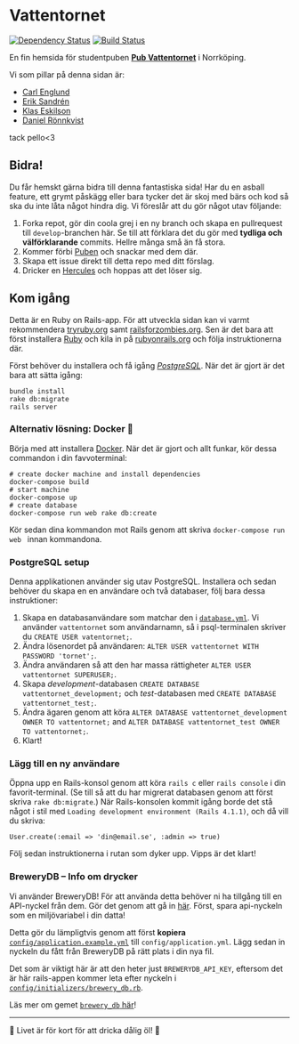 # Vattentornet

[![Dependency Status](https://gemnasium.com/klaseskilson/vattentornet.svg)](https://gemnasium.com/klaseskilson/vattentornet)
[![Build Status](https://travis-ci.org/klaseskilson/vattentornet.svg)](https://travis-ci.org/klaseskilson/vattentornet)

En fin hemsida för studentpuben **[Pub Vattentornet](http://www.vattentor.net)** i Norrköping.

Vi som pillar på denna sidan är:
* [Carl Englund](https://twitter.com/Englundi)
* [Erik Sandrén](https://twitter.com/tistatos_)
* [Klas Eskilson](https://twitter.com/Eskilicious)
* [Daniel Rönnkvist](https://twitter.com/trevligheten)

tack pello<3

## Bidra!

Du får hemskt gärna bidra till denna fantastiska sida! Har du en asball feature,
ett grymt påskägg eller bara tycker det är skoj med bärs och kod så ska du inte
låta något hindra dig. Vi föreslår att du gör något utav följande:

1. Forka repot, gör din coola grej i en ny branch och skapa en pullrequest till `develop`-branchen här. Se till att förklara det du gör med **tydliga och välförklarande** commits. Hellre många små än få stora.
2. Kommer förbi [Puben](http://www.vattentor.net/kontakt) och snackar med dem där.
3. Skapa ett issue direkt till detta repo med ditt förslag.
4. Dricker en [Hercules](http://www.vattentor.net/sortiment/dipa/herkules) och hoppas att det löser sig.

## Kom igång

Detta är en Ruby on Rails-app. För att utveckla sidan kan vi varmt rekommendera
[tryruby.org](http://tryruby.org/) samt [railsforzombies.org](http://railsforzombies.org/).
Sen är det bara att först installera [Ruby](https://www.ruby-lang.org/en/)
och kila in på [rubyonrails.org](http://rubyonrails.org/) och följa instruktionerna
där.

Först behöver du installera och få igång [*PostgreSQL*](#postgresql-setup). När det är gjort är det bara att sätta igång:

```
bundle install
rake db:migrate
rails server
```

### Alternativ lösning: Docker 🎊

Börja med att installera [Docker](https://www.docker.com/). När det är gjort och
allt funkar, kör dessa commandon i din favvoterminal:

```shell
# create docker machine and install dependencies
docker-compose build
# start machine
docker-compose up
# create database
docker-compose run web rake db:create
```

Kör sedan dina kommandon mot Rails genom att skriva `docker-compose run web ` innan kommandona.

### PostgreSQL setup

Denna applikationen använder sig utav PostgreSQL. Installera och sedan behöver du skapa en en användare och två databaser, följ bara dessa instruktioner:

1. Skapa en databasanvändare som matchar den i [`database.yml`](config/database.yml). Vi använder `vattentornet` som användarnamn, så i psql-terminalen skriver du `CREATE USER vatentornet;`.
2. Ändra lösenordet på användaren: `ALTER USER vattentornet WITH PASSWORD 'tornet';`.
3. Ändra användaren så att den har massa rättigheter `ALTER USER vattentornet SUPERUSER;`.
4. Skapa *development*-databasen `CREATE DATABASE vattentornet_development;`
och *test*-databasen med `CREATE DATABASE vattentornet_test;`.
5. Ändra ägaren genom att köra `ALTER DATABASE vattentornet_development OWNER TO vattentornet;`
and `ALTER DATABASE vattentornet_test OWNER TO vattentornet;`.
6. Klart!

### Lägg till en ny användare

Öppna upp en Rails-konsol genom att köra `rails c` eller `rails console` i din
favorit-terminal. (Se till så att du har migrerat databasen genom att först skriva
`rake db:migrate`.) När Rails-konsolen kommit igång borde det stå något i stil med
`Loading development environment (Rails 4.1.1)`, och då vill du skriva:

```
User.create(:email => 'din@email.se', :admin => true)
```

Följ sedan instruktionerna i rutan som dyker upp. Vipps är det klart!

### BreweryDB – Info om drycker

Vi använder BreweryDB! För att använda detta behöver ni ha tillgång till en API-nyckel
från dem. Gör det genom att gå in [här](http://www.brewerydb.com/developers/apps).
Först, spara api-nyckeln som en miljövariabel i din datta!

Detta gör du lämpligtvis genom att först **kopiera** [`config/application.example.yml`](config/application.example.yml) till
`config/application.yml`. Lägg sedan in nyckeln du fått från BreweryDB på rätt plats i din nya fil.

Det som är viktigt här är att den heter just `BREWERYDB_API_KEY`, eftersom det är här
rails-appen kommer leta efter nyckeln i [`config/initializers/brewery_db.rb`](config/initializers/brewery_db.rb).

Läs mer om gemet [`brewery_db` här](https://github.com/tylerhunt/brewery_db)!

_______

:beers: Livet är för kort för att dricka dålig öl! :beers:
